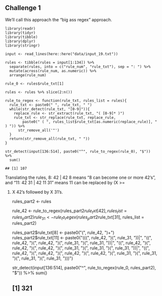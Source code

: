 ## Challenge 1

We’ll call this approach the “big ass regex” approach.

    library(readr)
    library(tidyr)
    library(tibble)
    library(dplyr)
    library(stringr)

    input <- read_lines(here::here("data/input_19.txt"))

    rules <- tibble(rules = input[1:134]) %>% 
      separate(rules, into = c("rule_num", "rule_txt"), sep = ": ") %>% 
      mutate(across(rule_num, as.numeric)) %>% 
      arrange(rule_num)

    rule_0 <- rules$rule_txt[1]

    rules <- rules %>% slice(2:n())

    rule_to_regex <- function(rule_txt, rules_list = rules){
      rule_txt <- paste0(" ", rule_txt, " ")
      while(str_detect(rule_txt, "[0-9]")){
        replace_rule <- str_extract(rule_txt, "( [0-9]* )")
        rule_txt <- str_replace(rule_txt, replace_rule,
            paste0(" ( ", rules_list$rule_txt[as.numeric(replace_rule)], " ) ")) %>% 
          str_remove_all('"')
      }
      return(str_remove_all(rule_txt, " "))
    }

    str_detect(input[136:514], paste0("^", rule_to_regex(rule_0), "$")) %>% 
      sum()

    ## [1] 107

Translating the rules, 8: 42 | 42 8 means “8 can become one or more
42’s”, and “11: 42 31 | 42 11 31” means 11 can be replaced by (X &gt;=
1) X 42’s followed by X 31’s.

    rules_part2 <- rules

    rule_42 <- rule_to_regex(rules_part2$rule_txt[42], rules_list = rules_part2)
    rule_31 <- rule_to_regex(rules_part2$rule_txt[31], rules_list = rules_part2)

    rules_part2$rule_txt[8] <- paste0("(", rule_42, ")+")
    rules_part2$rule_txt[11] <- paste0("(((", rule_42, ")(", rule_31, "))|",
                                        "((", rule_42, ")(", rule_42, 
                                        ")(", rule_31, ")(", rule_31, "))|",
                                        "((", rule_42, ")(", rule_42, ")(", rule_42, 
                                        ")(", rule_31, ")(", rule_31, ")(", rule_31, "))|",
                                        "((", rule_42, ")(", rule_42, ")(", rule_42, ")(", rule_42, 
                                        ")(", rule_31, ")(", rule_31, ")(", rule_31, ")(", rule_31, ")))")

    str_detect(input[136:514], paste0("^", rule_to_regex(rule_0, rules_part2), "$")) %>% 
      sum()

    ## [1] 321
